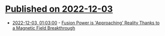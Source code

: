 # [Published on 2022-12-03](index.md)

* [2022-12-03, 01:03:00](https://soylentnews.org/article.pl?sid=22/12/02/1835212&from=rss) - [Fusion Power is 'Approaching' Reality Thanks to a Magnetic Field Breakthrough](https://soylentnews.org/article.pl?sid=22/12/02/1835212&from=rss)
